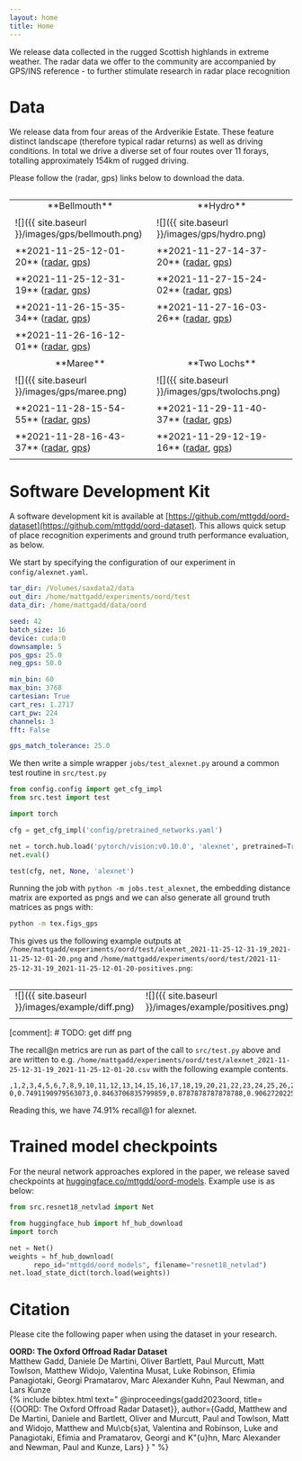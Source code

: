 ```yaml
---
layout: home
title: Home
---
```


We release data collected in the rugged Scottish highlands in extreme weather.
The radar data we offer to the community are accompanied by GPS/INS reference - to further stimulate research in radar place recognition

# Data

We release data from four areas of the Ardverikie Estate.
These feature distinct landscape (therefore typical radar returns) as well as driving conditions.
In total we drive a diverse set of four routes over 11 forays, totalling approximately 154km of rugged driving.

Please follow the (radar, gps) links below to download the data.

<style>
table td {
    border: none;
    padding: 10px;
    padding-top: 0px;
    vertical-align: top;
}
table {
    border: none;
}
table tr:nth-child(even) {
  background: transparent;
}
</style>

<table cellspacing="0" cellpadding="0" style="margin-top: 30px;">
<colgroup>
<col width="50%" />
<col width="50%" />
</colgroup>
<tbody>
<tr>
<td markdown="span" style="text-align: center; vertical-align: middle;">**Bellmouth** </td>
<td markdown="span" style="text-align: center; vertical-align: middle;">**Hydro** </td>
</tr>
<tr>
<td markdown="span">![]({{ site.baseurl }}/images/gps/bellmouth.png)</td>
<td markdown="span">![]({{ site.baseurl }}/images/gps/hydro.png)</td>
</tr>
<tr>
<td markdown="span">**2021-11-25-12-01-20** (<a href="https://drive.google.com/file/d/1jf7d5lKf_1COPbdYWAEY3MKOPJHnGbgz/view?usp=drive_link" class="myButton">radar</a>, <a href="https://drive.google.com/file/d/1rc30WPf_hY-XVQjiroJaNwtBwgexI2zf/view?usp=drive_link" class="myButton">gps</a>)</td>
<td markdown="span">**2021-11-27-14-37-20** (<a href="https://drive.google.com/file/d/1biPCuPh-0jUfVPGTu3PWZkgi6e01vNga/view?usp=drive_link" class="myButton">radar</a>, <a href="https://drive.google.com/file/d/14_2mfIx3JdRORTjag-XPwes8uT2gd1eC/view?usp=drive_link" class="myButton">gps</a>)</td>
</tr>
<tr>
<td markdown="span">**2021-11-25-12-31-19** (<a href="https://drive.google.com/file/d/1N1ORMyMT5ngY3DyAs27uh8T5nhf_lljA/view?usp=drive_link" class="myButton">radar</a>, <a href="https://drive.google.com/file/d/1NPXdN9gpjTslj0W5avv6B_P2Lvc4hXjd/view?usp=drive_link" class="myButton">gps</a>)</td>
<td markdown="span">**2021-11-27-15-24-02** (<a href="https://drive.google.com/file/d/1-dILLlwuML3XGJu--0G3k98l07Sl5XQr/view?usp=drive_link" class="myButton">radar</a>, <a href="https://drive.google.com/file/d/1vjTm7WcufV5i6XF15tWbNdwgquVwbnJc/view?usp=drive_link" class="myButton">gps</a>)</td>
</tr>
<tr>
<td markdown="span">**2021-11-26-15-35-34** (<a href="https://drive.google.com/file/d/1CKdHE8pAsGNk_MN0bsin0uwPmt0mRwGS/view?usp=drive_link" class="myButton">radar</a>, <a href="https://drive.google.com/file/d/1qa5BPKxwuXILQvjfflvj5iJOQyZxD5GM/view?usp=drive_link" class="myButton">gps</a>)</td>
<td markdown="span">**2021-11-27-16-03-26** (<a href="https://drive.google.com/file/d/1lv_pQ3BwBUDioe7Ba1wFH42sT2xQfK0-/view?usp=drive_link" class="myButton">radar</a>, <a href="https://drive.google.com/file/d/10q7epenKeW5Epo5rnm3HEyK1r60gQ8DZ/view?usp=drive_link" class="myButton">gps</a>)</td>
</tr>
<tr>
<td markdown="span">**2021-11-26-16-12-01** (<a href="https://drive.google.com/file/d/13go4Y3cI0lt0w_n2F_CnBUQQ74ygtRKO/view?usp=drive_link" class="myButton">radar</a>, <a href="https://drive.google.com/file/d/1Ufq-uju9GNY6OM_nzLQt2grByQIjemKe/view?usp=drive_link" class="myButton">gps</a>)</td>
</tr>
<tr>
<td markdown="span" style="text-align: center; vertical-align: middle;">**Maree** </td>
<td markdown="span" style="text-align: center; vertical-align: middle;">**Two Lochs** </td>
</tr>
<tr>
<td markdown="span">![]({{ site.baseurl }}/images/gps/maree.png)</td>
<td markdown="span">![]({{ site.baseurl }}/images/gps/twolochs.png)</td>
</tr>
<tr>
<td markdown="span">**2021-11-28-15-54-55** (<a href="https://drive.google.com/file/d/1BMgE_mpJyleZv8fkZNuXIh2slK3TrJu8/view?usp=drive_link" class="myButton">radar</a>, <a href="https://drive.google.com/file/d/1qOkBzEALOQmuSpI7MnmQ0ptys7N6p09V/view?usp=drive_link" class="myButton">gps</a>)</td>
<td markdown="span">**2021-11-29-11-40-37** (<a href="https://drive.google.com/file/d/1qwbL9A0beH8tD3s-5ewTUFVruV0hST7r/view?usp=drive_link" class="myButton">radar</a>, <a href="https://drive.google.com/file/d/1n57ibUX728LVqrkQXeTHvo03Itg7NFQg/view?usp=drive_link" class="myButton">gps</a>)</td>
</tr>
<tr>
<td markdown="span">**2021-11-28-16-43-37** (<a href="https://drive.google.com/file/d/1qeVkZ6mBYIXUjs65VWPMDDSdBxqcGx0s/view?usp=drive_link" class="myButton">radar</a>, <a href="https://drive.google.com/file/d/14Gj831Lp5bv8jRb1rV1eIXSCHCo1HY05/view?usp=drive_link" class="myButton">gps</a>)</td>
<td markdown="span">**2021-11-29-12-19-16** (<a href="https://drive.google.com/file/d/1JDX_QcsAd7E3KB1DCng_W0OfEWgK5Emu/view?usp=drive_link" class="myButton">radar</a>, <a href="https://drive.google.com/file/d/1jZ773gVZnkgcc4HCFmPi0twI9QKL-OpA/view?usp=drive_link" class="myButton">gps</a>)</td>
</tr>
</tbody>
</table>

# Software Development Kit

A software development kit is available at [https://github.com/mttgdd/oord-dataset](https://github.com/mttgdd/oord-dataset).
This allows quick setup of place recognition experiments and ground truth performance evaluation, as below.

We start by specifying the configuration of our experiment in `config/alexnet.yaml`.

```yaml
tar_dir: /Volumes/saxdata2/data
out_dir: /home/mattgadd/experiments/oord/test
data_dir: /home/mattgadd/data/oord

seed: 42
batch_size: 16
device: cuda:0
downsample: 5
pos_gps: 25.0
neg_gps: 50.0

min_bin: 60
max_bin: 3768
cartesian: True
cart_res: 1.2717
cart_pw: 224
channels: 3
fft: False

gps_match_tolerance: 25.0
```

We then write a simple wrapper `jobs/test_alexnet.py` around a common test routine in `src/test.py`

```python
from config.config import get_cfg_impl
from src.test import test

import torch

cfg = get_cfg_impl('config/pretrained_networks.yaml')

net = torch.hub.load('pytorch/vision:v0.10.0', 'alexnet', pretrained=True)
net.eval()

test(cfg, net, None, 'alexnet')
```

Running the job with `python -m jobs.test_alexnet`, the embedding distance matrix are exported as pngs and we can also generate all ground truth matrices as pngs with:

```bash
python -m tex.figs_gps
```

This gives us the following example outputs at `/home/mattgadd/experiments/oord/test/alexnet_2021-11-25-12-31-19_2021-11-25-12-01-20.png` and `/home/mattgadd/experiments/oord/test/2021-11-25-12-31-19_2021-11-25-12-01-20-positives.png`:

<table cellspacing="0" cellpadding="0" style="margin-top: 30px;">
<colgroup>
<col width="50%" />
<col width="50%" />
</colgroup>
<tbody>
<tr>
<td markdown="span">![]({{ site.baseurl }}/images/example/diff.png)</td>
<td markdown="span">![]({{ site.baseurl }}/images/example/positives.png)</td>
</tr>
</tbody>
</table>

[comment]: # TODO: get diff png

The recall@n metrics are run as part of the call to `src/test.py` above and are written to e.g. `/home/mattgadd/experiments/oord/test/alexnet_2021-11-25-12-31-19_2021-11-25-12-01-20.csv` with the following example contents.

```text
,1,2,3,4,5,6,7,8,9,10,11,12,13,14,15,16,17,18,19,20,21,22,23,24,25,26,27,28,29,30,31,32,33,34,35,36,37,38,39,40,41,42,43,44,45,46,47,48,49
0,0.7491190979563073,0.8463706835799859,0.8787878787878788,0.9062720225510923,0.9238900634249472,0.9330514446793516,0.9400986610288936,0.9443269908386187,0.9471458773784355,0.952783650458069,0.959830866807611,0.9626497533474278,0.9640591966173362,0.9654686398872445,0.9704016913319239,0.9760394644115574,0.9774489076814659,0.9795630725863284,0.9802677942212826,0.9809725158562368,0.9830866807610994,0.9830866807610994,0.9859055673009162,0.9859055673009162,0.9859055673009162,0.9866102889358703,0.9880197322057788,0.9880197322057788,0.9880197322057788,0.9894291754756871,0.9894291754756871,0.9894291754756871,0.9908386187455955,0.9908386187455955,0.9908386187455955,0.9908386187455955,0.9908386187455955,0.9908386187455955,0.9915433403805497,0.9915433403805497,0.9915433403805497,0.9922480620155039,0.992952783650458,0.9943622269203665,0.9943622269203665,0.9943622269203665,0.9950669485553206,0.9950669485553206,0.9950669485553206
```

Reading this, we have 74.91% recall@1 for alexnet.

# Trained model checkpoints

For the neural network approaches explored in the paper, we release saved checkpoints at [huggingface.co/mttgdd/oord-models](huggingface.co/mttgdd/oord-models). Example use is as below:

```python
from src.resnet18_netvlad import Net

from huggingface_hub import hf_hub_download
import torch

net = Net()
weights = hf_hub_download(
      repo_id="mttgdd/oord_models", filename="resnet18_netvlad")
net.load_state_dict(torch.load(weights))
```

# Citation

Please cite the following paper when using the dataset in your research.

**OORD: The Oxford Offroad Radar Dataset** <br>
Matthew Gadd, Daniele De Martini, Oliver Bartlett, Paul Murcutt, Matt Towlson, Matthew Widojo, Valentina Musat, Luke Robinson, Efimia Panagiotaki, Georgi Pramatarov, Marc Alexander Kuhn, Paul Newman, and Lars Kunze<br>
{% include bibtex.html text="
@inproceedings{gadd2023oord,
title={{OORD: The Oxford Offroad Radar Dataset}},
author={Gadd, Matthew  and De Martini, Daniele and Bartlett, Oliver and Murcutt, Paul and Towlson, Matt and Widojo, Matthew and Mu\cb{s}at, Valentina and Robinson, Luke and Panagiotaki, Efimia and Pramatarov, Georgi and K\"{u}hn, Marc Alexander and Newman, Paul and Kunze, Lars}
}
" %}
